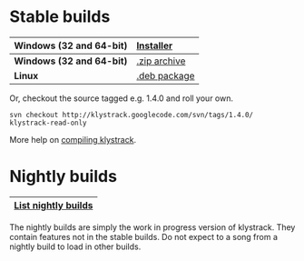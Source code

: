 # Stable builds #

| **Windows (32 and 64-bit)** | [Installer](http://code.google.com/p/klystrack/downloads/list?can=2&q=label%3AOpSys-Windows+label%3AType-Installer) |
|:----------------------------|:--------------------------------------------------------------------------------------------------------------------|
| **Windows (32 and 64-bit)** | [.zip archive](http://code.google.com/p/klystrack/downloads/list?can=2&q=label%3AOpSys-Windows+label%3AType-Archive) |
| **Linux** | [.deb package](http://code.google.com/p/klystrack/downloads/list?can=2&q=label%3AOpSys-Linux+label=Type-Package) |

Or, checkout the source tagged e.g. 1.4.0 and roll your own.

```
svn checkout http://klystrack.googlecode.com/svn/tags/1.4.0/ klystrack-read-only  
```

More help on [compiling klystrack](HowToCompile.md).

# Nightly builds #

|[List nightly builds](http://code.google.com/p/klystrack/downloads/list?q=label:Nightly)|
|:---------------------------------------------------------------------------------------|

The nightly builds are simply the work in progress version of klystrack. They contain features not in the stable builds. Do not expect to a song from a nightly build to load in other builds.